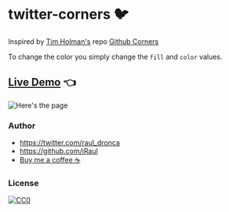 # twitter-corners 🐦

Inspired by [Tim Holman's](https://twitter.com/twholman) repo [Github Corners](http://tholman.com/github-corners/)

To change the color you simply change the `fill` and `color` values.

## [Live Demo](https://iraul.github.io/twitter-corners/) 👈

![Here's the page](http://i.imgur.com/DDDD35R.png)

### Author

* https://twitter.com/raul_dronca
* https://github.com/iRaul
* [Buy me a coffee ☕️](https://www.buymeacoffee.com/rauldronca)

### License

[![CC0](https://licensebuttons.net/p/zero/1.0/88x31.png)](https://creativecommons.org/publicdomain/zero/1.0/)
